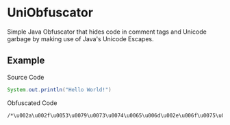 # UniObfuscator
Simple Java Obfuscator that hides code in comment tags and Unicode garbage by making use of Java's Unicode Escapes.

## Example
Source Code
```Java
System.out.println("Hello World!")
```
Obfuscated Code
```
/*\u002a\u002f\u0053\u0079\u0073\u0074\u0065\u006d\u002e\u006f\u0075\u0074\u002e\u0070\u0072\u0069\u006e\u0074\u006c\u006e\u0028\u0022\u0048\u0065\u006c\u006c\u006f\u0020\u0057\u006f\u0072\u006c\u0064\u0021\u0022\u0029\u003b\u002f\u002a*/
```

